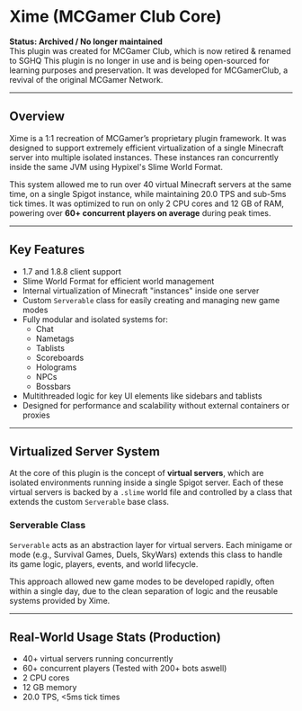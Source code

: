 # Xime (MCGamer Club Core)

**Status: Archived / No longer maintained**  
This plugin was created for MCGamer Club, which is now retired & renamed to SGHQ
This plugin is no longer in use and is being open-sourced for learning purposes and preservation. It was developed for MCGamerClub, a revival of the original MCGamer Network.

---

## Overview

Xime is a 1:1 recreation of MCGamer’s proprietary plugin framework. It was designed to support extremely efficient virtualization of a single Minecraft server into multiple isolated instances. These instances ran concurrently inside the same JVM using Hypixel's Slime World Format.

This system allowed me to run over 40 virtual Minecraft servers at the same time, on a single Spigot instance, while maintaining 20.0 TPS and sub-5ms tick times. It was optimized to run on only 2 CPU cores and 12 GB of RAM, powering over **60+ concurrent players on average** during peak times.

---

## Key Features

- 1.7 and 1.8.8 client support
- Slime World Format for efficient world management
- Internal virtualization of Minecraft "instances" inside one server
- Custom `Serverable` class for easily creating and managing new game modes
- Fully modular and isolated systems for:
  - Chat
  - Nametags
  - Tablists
  - Scoreboards
  - Holograms
  - NPCs
  - Bossbars
- Multithreaded logic for key UI elements like sidebars and tablists
- Designed for performance and scalability without external containers or proxies

---

## Virtualized Server System

At the core of this plugin is the concept of **virtual servers**, which are isolated environments running inside a single Spigot server. Each of these virtual servers is backed by a `.slime` world file and controlled by a class that extends the custom `Serverable` base class.

### Serverable Class

`Serverable` acts as an abstraction layer for virtual servers. Each minigame or mode (e.g., Survival Games, Duels, SkyWars) extends this class to handle its game logic, players, events, and world lifecycle.

This approach allowed new game modes to be developed rapidly, often within a single day, due to the clean separation of logic and the reusable systems provided by Xime.

---

## Real-World Usage Stats (Production)

- 40+ virtual servers running concurrently  
- 60+ concurrent players (Tested with 200+ bots aswell)
- 2 CPU cores  
- 12 GB memory  
- 20.0 TPS, <5ms tick times

